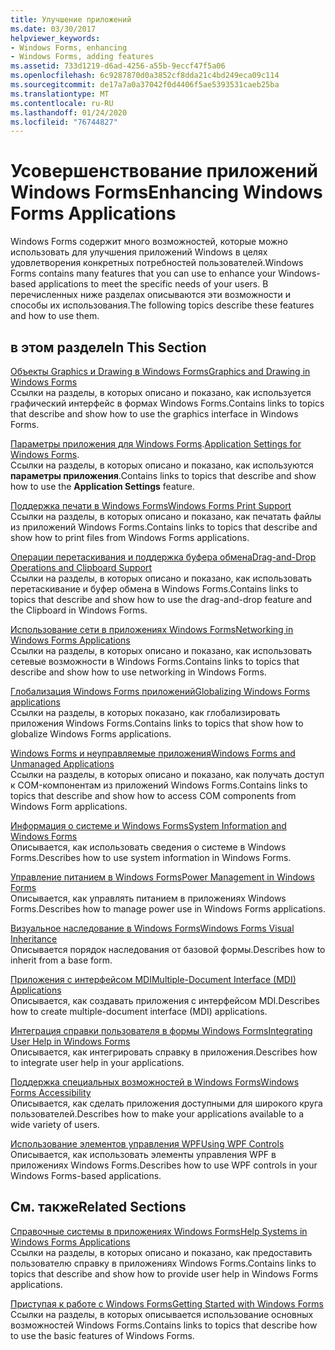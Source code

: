 ```yaml
---
title: Улучшение приложений
ms.date: 03/30/2017
helpviewer_keywords:
- Windows Forms, enhancing
- Windows Forms, adding features
ms.assetid: 733d1219-d6ad-4256-a55b-9eccf47f5a06
ms.openlocfilehash: 6c9287870d0a3852cf8dda21c4bd249eca09c114
ms.sourcegitcommit: de17a7a0a37042f0d4406f5ae5393531caeb25ba
ms.translationtype: MT
ms.contentlocale: ru-RU
ms.lasthandoff: 01/24/2020
ms.locfileid: "76744827"
---
```

# <a name="enhancing-windows-forms-applications"></a><span data-ttu-id="1b160-102">Усовершенствование приложений Windows Forms</span><span class="sxs-lookup"><span data-stu-id="1b160-102">Enhancing Windows Forms Applications</span></span>
<span data-ttu-id="1b160-103">Windows Forms содержит много возможностей, которые можно использовать для улучшения приложений Windows в целях удовлетворения конкретных потребностей пользователей.</span><span class="sxs-lookup"><span data-stu-id="1b160-103">Windows Forms contains many features that you can use to enhance your Windows-based applications to meet the specific needs of your users.</span></span> <span data-ttu-id="1b160-104">В перечисленных ниже разделах описываются эти возможности и способы их использования.</span><span class="sxs-lookup"><span data-stu-id="1b160-104">The following topics describe these features and how to use them.</span></span>  
  
## <a name="in-this-section"></a><span data-ttu-id="1b160-105">в этом разделе</span><span class="sxs-lookup"><span data-stu-id="1b160-105">In This Section</span></span>  
 [<span data-ttu-id="1b160-106">Объекты Graphics и Drawing в Windows Forms</span><span class="sxs-lookup"><span data-stu-id="1b160-106">Graphics and Drawing in Windows Forms</span></span>](graphics-and-drawing-in-windows-forms.md)  
 <span data-ttu-id="1b160-107">Ссылки на разделы, в которых описано и показано, как используется графический интерфейс в формах Windows Forms.</span><span class="sxs-lookup"><span data-stu-id="1b160-107">Contains links to topics that describe and show how to use the graphics interface in Windows Forms.</span></span>  
  
 <span data-ttu-id="1b160-108">[Параметры приложения для Windows Forms](application-settings-for-windows-forms.md).</span><span class="sxs-lookup"><span data-stu-id="1b160-108">[Application Settings for Windows Forms](application-settings-for-windows-forms.md).</span></span>  
 <span data-ttu-id="1b160-109">Ссылки на разделы, в которых описано и показано, как используются **параметры приложения**.</span><span class="sxs-lookup"><span data-stu-id="1b160-109">Contains links to topics that describe and show how to use the **Application Settings** feature.</span></span>  
  
 [<span data-ttu-id="1b160-110">Поддержка печати в Windows Forms</span><span class="sxs-lookup"><span data-stu-id="1b160-110">Windows Forms Print Support</span></span>](windows-forms-print-support.md)  
 <span data-ttu-id="1b160-111">Ссылки на разделы, в которых описано и показано, как печатать файлы из приложений Windows Forms.</span><span class="sxs-lookup"><span data-stu-id="1b160-111">Contains links to topics that describe and show how to print files from Windows Forms applications.</span></span>  
  
 [<span data-ttu-id="1b160-112">Операции перетаскивания и поддержка буфера обмена</span><span class="sxs-lookup"><span data-stu-id="1b160-112">Drag-and-Drop Operations and Clipboard Support</span></span>](drag-and-drop-operations-and-clipboard-support.md)  
 <span data-ttu-id="1b160-113">Ссылки на разделы, в которых описано и показано, как использовать перетаскивание и буфер обмена в Windows Forms.</span><span class="sxs-lookup"><span data-stu-id="1b160-113">Contains links to topics that describe and show how to use the drag-and-drop feature and the Clipboard in Windows Forms.</span></span>  
  
 [<span data-ttu-id="1b160-114">Использование сети в приложениях Windows Forms</span><span class="sxs-lookup"><span data-stu-id="1b160-114">Networking in Windows Forms Applications</span></span>](networking-in-windows-forms-applications.md)  
 <span data-ttu-id="1b160-115">Ссылки на разделы, в которых описано и показано, как использовать сетевые возможности в Windows Forms.</span><span class="sxs-lookup"><span data-stu-id="1b160-115">Contains links to topics that describe and show how to use networking in Windows Forms.</span></span>  
  
 [<span data-ttu-id="1b160-116">Глобализация Windows Forms приложений</span><span class="sxs-lookup"><span data-stu-id="1b160-116">Globalizing Windows Forms applications</span></span>](globalizing-windows-forms.md)  
 <span data-ttu-id="1b160-117">Ссылки на разделы, в которых показано, как глобализировать приложения Windows Forms.</span><span class="sxs-lookup"><span data-stu-id="1b160-117">Contains links to topics that show how to globalize Windows Forms applications.</span></span>  
  
 [<span data-ttu-id="1b160-118">Windows Forms и неуправляемые приложения</span><span class="sxs-lookup"><span data-stu-id="1b160-118">Windows Forms and Unmanaged Applications</span></span>](windows-forms-and-unmanaged-applications.md)  
 <span data-ttu-id="1b160-119">Ссылки на разделы, в которых описано и показано, как получать доступ к COM-компонентам из приложений Windows Forms.</span><span class="sxs-lookup"><span data-stu-id="1b160-119">Contains links to topics that describe and show how to access COM components from Windows Form applications.</span></span>  
  
 [<span data-ttu-id="1b160-120">Информация о системе и Windows Forms</span><span class="sxs-lookup"><span data-stu-id="1b160-120">System Information and Windows Forms</span></span>](system-information-and-windows-forms.md)  
 <span data-ttu-id="1b160-121">Описывается, как использовать сведения о системе в Windows Forms.</span><span class="sxs-lookup"><span data-stu-id="1b160-121">Describes how to use system information in Windows Forms.</span></span>  
  
 [<span data-ttu-id="1b160-122">Управление питанием в Windows Forms</span><span class="sxs-lookup"><span data-stu-id="1b160-122">Power Management in Windows Forms</span></span>](power-management-in-windows-forms.md)  
 <span data-ttu-id="1b160-123">Описывается, как управлять питанием в приложениях Windows Forms.</span><span class="sxs-lookup"><span data-stu-id="1b160-123">Describes how to manage power use in Windows Forms applications.</span></span>  
  
 [<span data-ttu-id="1b160-124">Визуальное наследование в Windows Forms</span><span class="sxs-lookup"><span data-stu-id="1b160-124">Windows Forms Visual Inheritance</span></span>](windows-forms-visual-inheritance.md)  
 <span data-ttu-id="1b160-125">Описывается порядок наследования от базовой формы.</span><span class="sxs-lookup"><span data-stu-id="1b160-125">Describes how to inherit from a base form.</span></span>  
  
 [<span data-ttu-id="1b160-126">Приложения с интерфейсом MDI</span><span class="sxs-lookup"><span data-stu-id="1b160-126">Multiple-Document Interface (MDI) Applications</span></span>](multiple-document-interface-mdi-applications.md)  
 <span data-ttu-id="1b160-127">Описывается, как создавать приложения с интерфейсом MDI.</span><span class="sxs-lookup"><span data-stu-id="1b160-127">Describes how to create multiple-document interface (MDI) applications.</span></span>  
  
 [<span data-ttu-id="1b160-128">Интеграция справки пользователя в формы Windows Forms</span><span class="sxs-lookup"><span data-stu-id="1b160-128">Integrating User Help in Windows Forms</span></span>](integrating-user-help-in-windows-forms.md)  
 <span data-ttu-id="1b160-129">Описывается, как интегрировать справку в приложения.</span><span class="sxs-lookup"><span data-stu-id="1b160-129">Describes how to integrate user help in your applications.</span></span>  
  
 [<span data-ttu-id="1b160-130">Поддержка специальных возможностей в Windows Forms</span><span class="sxs-lookup"><span data-stu-id="1b160-130">Windows Forms Accessibility</span></span>](windows-forms-accessibility.md)  
 <span data-ttu-id="1b160-131">Описывается, как сделать приложения доступными для широкого круга пользователей.</span><span class="sxs-lookup"><span data-stu-id="1b160-131">Describes how to make your applications available to a wide variety of users.</span></span>  
  
 [<span data-ttu-id="1b160-132">Использование элементов управления WPF</span><span class="sxs-lookup"><span data-stu-id="1b160-132">Using WPF Controls</span></span>](using-wpf-controls.md)  
 <span data-ttu-id="1b160-133">Описывается, как использовать элементы управления WPF в приложениях Windows Forms.</span><span class="sxs-lookup"><span data-stu-id="1b160-133">Describes how to use WPF controls in your Windows Forms-based applications.</span></span>  
  
## <a name="related-sections"></a><span data-ttu-id="1b160-134">См. также</span><span class="sxs-lookup"><span data-stu-id="1b160-134">Related Sections</span></span>  
 [<span data-ttu-id="1b160-135">Справочные системы в приложениях Windows Forms</span><span class="sxs-lookup"><span data-stu-id="1b160-135">Help Systems in Windows Forms Applications</span></span>](help-systems-in-windows-forms-applications.md)  
 <span data-ttu-id="1b160-136">Ссылки на разделы, в которых описано и показано, как предоставить пользователю справку в приложениях Windows Forms.</span><span class="sxs-lookup"><span data-stu-id="1b160-136">Contains links to topics that describe and show how to provide user help in Windows Forms applications.</span></span>  
  
 [<span data-ttu-id="1b160-137">Приступая к работе с Windows Forms</span><span class="sxs-lookup"><span data-stu-id="1b160-137">Getting Started with Windows Forms</span></span>](../getting-started-with-windows-forms.md)  
 <span data-ttu-id="1b160-138">Ссылки на разделы, в которых описывается использование основных возможностей Windows Forms.</span><span class="sxs-lookup"><span data-stu-id="1b160-138">Contains links to topics that describe how to use the basic features of Windows Forms.</span></span>
